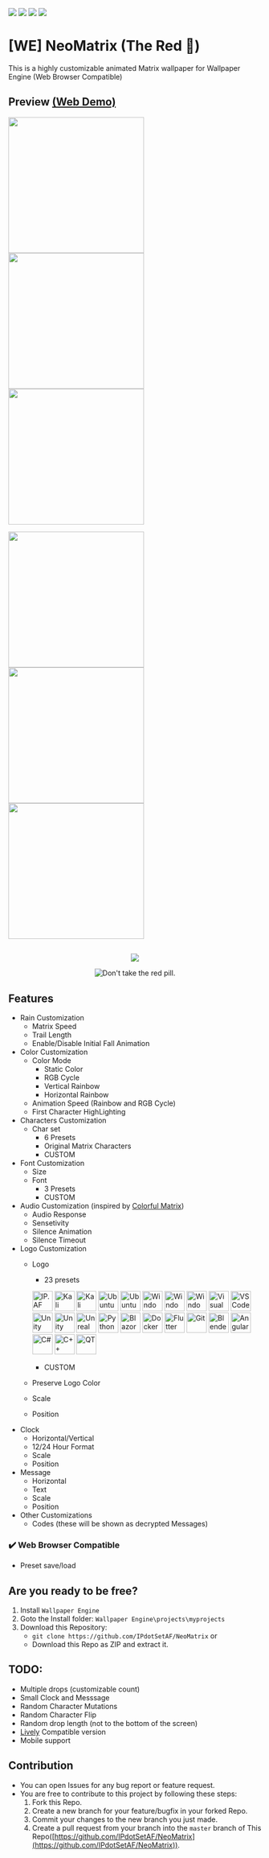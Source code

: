 <p align=left>
   <img src="https://img.shields.io/github/v/release/IPdotSetAF/NeoMatrix"/>
   <img src="https://img.shields.io/github/release-date/IPdotSetAF/NeoMatrix"/>
   <img src="https://img.shields.io/github/last-commit/IPdotSetAF/NeoMatrix"/>
   <img src="https://img.shields.io/github/license/IPdotSetAF/NeoMatrix"/>
   <!--<img src="https://img.shields.io/github/downloads/IPdotSetAF/NeoMatrix/total"/>-->
</p>

# [WE] NeoMatrix (The Red 💊)

This is a highly customizable animated Matrix wallpaper for Wallpaper Engine (Web Browser Compatible)

## Preview [(Web Demo)](https://ipdotsetaf.github.io/NeoMatrix/)

<p>
   <img src="preview.gif" width=270px height=270px/>
   <img src="images/preview2.gif" width=270px height=270px/>
   <img src="images/preview3.gif" width=270px height=270px/>
</p>
<p>
   <img src="images/preview4.gif" width=270px height=270px/>
   <img src="images/preview5.gif" width=270px height=270px/>
   <img src="images/preview6.gif" width=270px height=270px/>
</p>

##

<p align="center">
   <img src="images/thereisnomeme.jpg"/>
</p>

<p align="center">
   <img src="https://readme-typing-svg.demolab.com?font=Courier+Prime&weight=400&size=36&pause=1000&color=00FF00&center=true&vCenter=true&random=false&width=600&height=100&lines=Are+you+ready%3F;Wanna+make+the+jump%3F;Will+you+take+the+Red+Pill%3F;Choice+is+an+illusion.;..........." alt="Don't take the red pill." />
</p>

##

## Features
- Rain Customization
   - Matrix Speed
   - Trail Length
   - Enable/Disable Initial Fall Animation
- Color Customization
   - Color Mode
      - Static Color
      - RGB Cycle
      - Vertical Rainbow
      - Horizontal Rainbow
   - Animation Speed (Rainbow and RGB Cycle)
   - First Character HighLighting 
- Characters Customization
   - Char set
      - 6 Presets
      - Original Matrix Characters
      - CUSTOM
- Font Customization
   - Size
   - Font
      - 3 Presets
      - CUSTOM
- Audio Customization (inspired by [Colorful Matrix](https://steamcommunity.com/sharedfiles/filedetails/?id=1103493745))
   - Audio Response
   - Sensetivity
   - Silence Animation
   - Silence Timeout
- Logo Customization
   - Logo
      - 23 presets

      <p align="left">
         <img src="images/ipaf.svg" alt="IP.AF" width=40px/>
         <img src="images/kali-1.svg" alt="Kali Linux" width=40px/>
         <img src="images/kali-2.svg" alt="Kali Linux" width=40px/>
         <img src="images/ubuntu-1.svg" alt="Ubuntu Linux" width=40px/>
         <img src="images/ubuntu-2.svg" alt="Ubuntu Linux" width=40px/>
         <img src="images/windows-11.svg" alt="Windows 11" width=40px/>
         <img src="images/windows-10-8.svg" alt="Windows 10/8" width=40px/>
         <img src="images/windows-7.svg" alt="Windows 7" width=40px/>
         <img src="images/visual-studio.svg" alt="Visual Studio" width=40px/>
         <img src="images/vs-code.svg" alt="VS Code" width=40px/>
         <img src="images/unity-1.svg" alt="Unity Engine" width=40px/>
         <img src="images/unity-2.svg" alt="Unity Engine" width=40px/>
         <img src="images/unreal.svg" alt="Unreal Engine"  width=40px/>
         <img src="images/python.svg" alt="Python" width=40px/>
         <img src="images/blazor.svg" alt="Blazor" width=40px/>
         <img src="images/docker.svg" alt="Docker" width=40px/>
         <img src="images/flutter.svg" alt="Flutter" width=40px/>
         <img src="images/git.svg" alt="Git" width=40px/>
         <img src="images/blender.svg" alt="Blender" width=40px/>
         <img src="images/angular.svg" alt="Angular" width=40px/>
         <img src="images/c-sharp.svg" alt="C#" width=40px/>
         <img src="images/c-plus-plus.svg" alt="C++" width=40px/>
         <img src="images/qt.svg" alt="QT" width=40px/>
      </p>

      - CUSTOM
   - Preserve Logo Color
   - Scale
   - Position
- Clock
   - Horizontal/Vertical
   - 12/24 Hour Format
   - Scale
   - Position
- Message
   - Horizontal
   - Text
   - Scale
   - Position
- Other Customizations
   - Codes (these will be shown as decrypted Messages)

### ✔️ Web Browser Compatible
   - Preset save/load

## Are you ready to be free?

1. Install `Wallpaper Engine`
2. Goto the Install folder: `Wallpaper Engine\projects\myprojects`
3. Download this Repository:
   - `git clone https://github.com/IPdotSetAF/NeoMatrix`
   or
   - Download this Repo as ZIP and extract it.

## TODO:
- Multiple drops (customizable count)
- Small Clock and Messsage
- Random Character Mutations
- Random Character Flip
- Random drop length (not to the bottom of the screen)
- [Lively](https://github.com/rocksdanister/lively) Compatible version
- Mobile support

## Contribution
- You can open Issues for any bug report or feature request.
- You are free to contribute to this project by following these steps:
   1. Fork this Repo.
   2. Create a new branch for your feature/bugfix in your forked Repo.
   3. Commit your changes to the new branch you just made.
   4. Create a pull request from your branch into the `master` branch of This Repo([https://github.com/IPdotSetAF/NeoMatrix](https://github.com/IPdotSetAF/NeoMatrix)).
